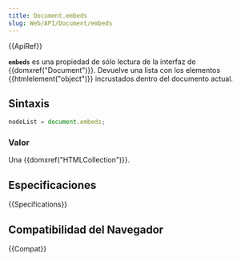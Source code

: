 ```yaml
---
title: Document.embeds
slug: Web/API/Document/embeds
---
```


{{ApiRef}}

**`embeds`** es una propiedad de sólo lectura de la interfaz de {{domxref("Document")}}. Devuelve una lista con los elementos {{htmlelement("object")}} incrustados dentro del documento actual.

## Sintaxis

```js
nodeList = document.embeds;
```

### Valor

Una {{domxref("HTMLCollection")}}.

## Especificaciones

{{Specifications}}

## Compatibilidad del Navegador

{{Compat}}
